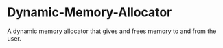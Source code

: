 # Dynamic-Memory-Allocator
A dynamic memory allocator that gives and frees memory to and from the user.
